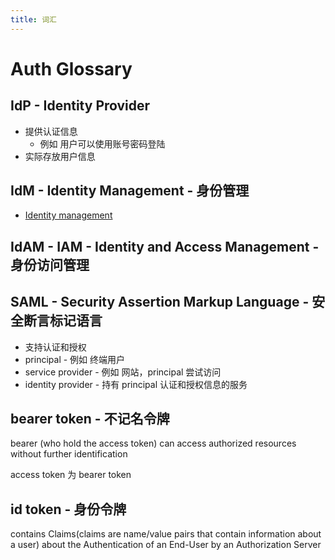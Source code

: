 ```yaml
---
title: 词汇
---
```


# Auth Glossary

## IdP - Identity Provider

- 提供认证信息
  - 例如 用户可以使用账号密码登陆
- 实际存放用户信息

## IdM - Identity Management - 身份管理

- [Identity management](https://en.wikipedia.org/wiki/Identity_management)

## IdAM - IAM - Identity and Access Management - 身份访问管理

## SAML - Security Assertion Markup Language - 安全断言标记语言

- 支持认证和授权
- principal - 例如 终端用户
- service provider - 例如 网站，principal 尝试访问
- identity provider - 持有 principal 认证和授权信息的服务

## bearer token - 不记名令牌

bearer (who hold the access token) can access authorized resources without further identification

access token 为 bearer token

## id token - 身份令牌
contains Claims(claims are name/value pairs that contain information about a user) about the Authentication of an End-User by an Authorization Server
